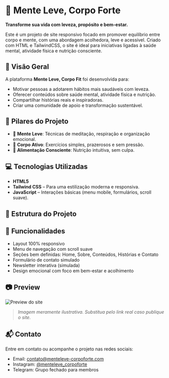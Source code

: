 # 🌱 Mente Leve, Corpo Forte

**Transforme sua vida com leveza, propósito e bem-estar.**

Este é um projeto de site responsivo focado em promover equilíbrio entre corpo e mente, com uma abordagem acolhedora, leve e acessível. Criado com HTML e TailwindCSS, o site é ideal para iniciativas ligadas à saúde mental, atividade física e nutrição consciente.

## 📌 Visão Geral

A plataforma **Mente Leve, Corpo Fit** foi desenvolvida para:

- Motivar pessoas a adotarem hábitos mais saudáveis com leveza.
- Oferecer conteúdos sobre saúde mental, atividade física e nutrição.
- Compartilhar histórias reais e inspiradoras.
- Criar uma comunidade de apoio e transformação sustentável.

## 🎯 Pilares do Projeto

- 🧠 **Mente Leve**: Técnicas de meditação, respiração e organização emocional.
- 💪 **Corpo Ativo**: Exercícios simples, prazerosos e sem pressão.
- 🥗 **Alimentação Consciente**: Nutrição intuitiva, sem culpa.

## 💻 Tecnologias Utilizadas

- **HTML5**
- **Tailwind CSS** – Para uma estilização moderna e responsiva.
- **JavaScript** – Interações básicas (menu mobile, formulários, scroll suave).

## 📁 Estrutura do Projeto


## 🚀 Funcionalidades

- Layout 100% responsivo
- Menu de navegação com scroll suave
- Seções bem definidas: Home, Sobre, Conteúdos, Histórias e Contato
- Formulário de contato simulado
- Newsletter interativa (simulada)
- Design emocional com foco em bem-estar e acolhimento

## 📷 Preview

![Preview do site](https://via.placeholder.com/1000x500?text=Preview+do+Site)

> *Imagem meramente ilustrativa. Substitua pelo link real caso publique o site.*

## 📬 Contato

Entre em contato ou acompanhe o projeto nas redes sociais:

- Email: contato@menteleve-corpoforte.com  
- Instagram: [@menteleve_corpoforte](https://instagram.com/menteleve_corpoforte)  
- Telegram: Grupo fechado para membros

